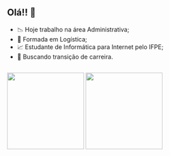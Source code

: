 ## Olá!! 👋


- 📉 Hoje trabalho na área Administrativa;
- 🚚 Formada em Logística;
- 📈 Estudante de Informática para Internet pelo IFPE;
- 🚀 Buscando transição de carreira.
##

<div>
  <href= "https://https://github.com/DanielleFS">
  <img height="180em" src="https://github-readme-stats.vercel.app/api?username=daniellefs&show_icons=true&theme=panda"/>
  <img height="180em" src="https://github-readme-stats.vercel.app/api/top-langs/?username=daniellefs&layout=compact&langs_count=16&theme=panda"/>

</div>
